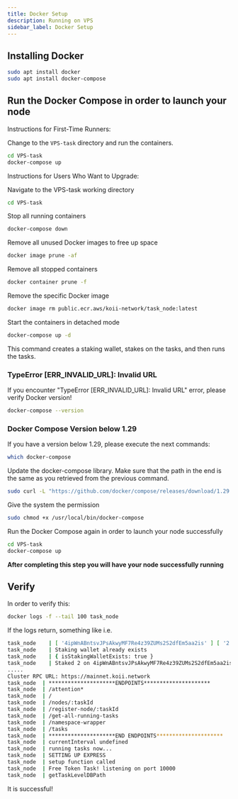 ```yaml
---
title: Docker Setup
description: Running on VPS
sidebar_label: Docker Setup
---
```


## **Installing Docker**

```sh
sudo apt install docker
sudo apt install docker-compose
```

## Run the Docker Compose in order to launch your node

Instructions for First-Time Runners:

Change to the `VPS-task` directory and run the containers.

```sh
cd VPS-task
docker-compose up
```

Instructions for Users Who Want to Upgrade:

Navigate to the VPS-task working directory

```sh
cd VPS-task
```

Stop all running containers

```sh
docker-compose down
```

Remove all unused Docker images to free up space

```sh
docker image prune -af
```

Remove all stopped containers

```sh
docker container prune -f
```

Remove the specific Docker image

```sh
docker image rm public.ecr.aws/koii-network/task_node:latest
```

Start the containers in detached mode

```sh
docker-compose up -d
```

This command creates a staking wallet, stakes on the tasks, and then runs the tasks.

### TypeError [ERR_INVALID_URL]: Invalid URL

If you encounter "TypeError [ERR_INVALID_URL]: Invalid URL" error, please verify Docker version!

```sh
docker-compose --version
```

### Docker Compose Version below 1.29

If you have a version below 1.29, please execute the next commands:

```sh
which docker-compose
```

Update the docker-compose library. Make sure that the path in the end is the same as you retrieved from the previous command.

```sh
sudo curl -L "https://github.com/docker/compose/releases/download/1.29.2/docker-compose-$(uname -s)-$(uname -m)" -o /usr/local/bin/docker-compose
```

Give the system the permission

```sh
sudo chmod +x /usr/local/bin/docker-compose
```

Run the Docker Compose again in order to launch your node successfully

```sh
cd VPS-task
docker-compose up
```

**After completing this step you will have your node successfully running**

## Verify

In order to verify this:

```sh
docker logs -f --tail 100 task_node
```

If the logs return, something like i.e.

```sh
task_node    | [ '4ipWnABntsvJPsAkwyMF7Re4z39ZUMs2S2dfEm5aa2is' ] [ '2' ]
task_node    | Staking wallet already exists
task_node    | { isStakingWalletExists: true }
task_node    | Staked 2 on 4ipWnABntsvJPsAkwyMF7Re4z39ZUMs2S2dfEm5aa2is
.....
Cluster RPC URL: https://mainnet.koii.network
task_node  | *********************ENDPOINTS*********************
task_node  | /attention*
task_node  | /
task_node  | /nodes/:taskId
task_node  | /register-node/:taskId
task_node  | /get-all-running-tasks
task_node  | /namespace-wrapper
task_node  | /tasks
task_node  | *********************END ENDPOINTS*********************
task_node  | currentInterval undefined
task_node  | running tasks now...
task_node  | SETTING UP EXPRESS
task_node  | setup function called
task_node  | Free Token Task! listening on port 10000
task_node  | getTaskLevelDBPath
```

It is successful!
